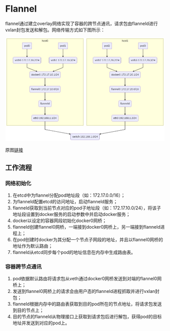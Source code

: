 # Flannel

flannel通过建立overlay网络实现了容器的跨节点通讯，请求包由flanneld进行vxlan封包发送和解包。网络传输方式如下图所示：

![](../../../.gitbook/assets/image%20%2816%29.png)

原图[链接](https://mermaid-js.github.io/mermaid-live-editor/\#/edit/eyJjb2RlIjoiZ3JhcGggVERcbnN1YmdyYXBoIGhvc3QwXG5wb2QwIC0tPiB2ZXRoMCh2ZXRoMCAxNzIuMTcuMTAuMi8yNClcbnBvZDEgLS0-IHZldGgxKHZldGgxIDE3Mi4xNy4xMC4zLzI0KVxudmV0aDAgLS0-IGhvc3QwX2RvY2tlcjAoZG9ja2VyMCAxNzIuMTcuMTAuMS8yNClcbnZldGgxIC0tPiBob3N0MF9kb2NrZXIwXG5ob3N0MF9kb2NrZXIwIC0tPiBob3N0MF9mbGFubmVsMChmbGFubmVsMCAxNzIuMTcuMTAuMC8xNilcbmhvc3QwX2ZsYW5uZWwwIC0tPiBob3N0MF9mbGFubmVsZChmbGFubmVsZClcbmhvc3QwX2ZsYW5uZWxkIC0tPiBob3N0MF9ldGgwKGV0aDAgMTkyLjE2OC4xLjEvMjQpXG5lbmRcblxuc3ViZ3JhcGggaG9zdDFcbnBvZDIgLS0-IHZldGgyKHZldGgyIDE3Mi4xNy4yMC4yLzI0KVxucG9kMyAtLT4gdmV0aDModmV0aDMgMTcyLjE3LjIwLjMvMjQpXG52ZXRoMiAtLT4gaG9zdDFfZG9ja2VyMChkb2NrZXIwIDE3Mi4xNy4yMC4xLzI0KVxudmV0aDMgLS0-IGhvc3QxX2RvY2tlcjBcbmhvc3QxX2RvY2tlcjAgLS0-IGhvc3QxX2ZsYW5uZWwwKGZsYW5uZWwwIDE3Mi4xNy4yMC4wLzE2KVxuaG9zdDFfZmxhbm5lbDAgLS0-IGhvc3QxX2ZsYW5uZWxkKGZsYW5uZWxkKVxuaG9zdDFfZmxhbm5lbGQgLS0-IGhvc3QxX2V0aDAoZXRoMCAxOTIuMTY4LjEuMi8yNClcbmVuZFxuXG5ob3N0MF9ldGgwIC0tPiBzd2l0Y2goc3dpdGNoIDE5Mi4xNjguMS4wLzI0KVxuaG9zdDFfZXRoMCAtLT4gc3dpdGNoIiwibWVybWFpZCI6eyJ0aGVtZSI6ImRlZmF1bHQifX0)

## 工作流程

### 网络初始化

1. 在etcd中为flannel分配pod地址段（如：172.17.0.0/16）；
2. 为flanneld配置etcd的访问地址，启动flanneld服务；
3. flanneld获取到当前节点对应的pod子地址段（如：172.17.10.0/24），将该子地址段设置到docker服务的启动参数中并启动docker服务；
4. docker以设定的容器网段初始化docker0网桥；
5. flanneld创建flannel0网桥，一端接到docker0网桥上，另一端接到flanneld进程上；
6. 在pod创建时docker为其分配一个节点子网段的地址，并且以flannel0网桥的地址作为默认路由；
7. flanneld从etcd同步每个pod的地址信息在内存中生成路由表。

### 容器跨节点通讯

1. pod依据默认路由将请求包从veth通过docker0网桥发送到对端的flannel0网桥上；
2. 发送到flannel0网桥上的请求会由用户态的flanneld进程抓取并进行vxlan封包；
3. flanneld根据内存中的路由表获取到目的pod所在的节点地址，将请求包发送到目的节点上；
4. 目的节点的flanneld从物理接口上获取到请求包后进行解包，获得pod的目标地址并发送到对应的pod上。

